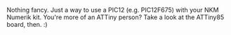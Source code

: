 Nothing fancy. Just a way to use a PIC12 (e.g. PIC12F675) with your NKM Numerik kit.
You're more of an ATTiny person? Take a look at the ATTiny85 board, then. :)
